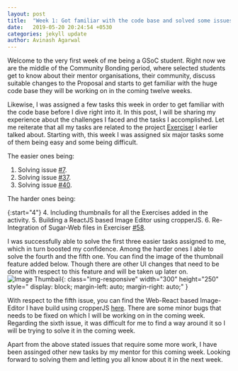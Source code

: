 ```yaml
---
layout: post
title:  "Week 1: Got familiar with the code base and solved some issues"
date:   2019-05-20 20:24:54 +0530
categories: jekyll update
author: Avinash Agarwal
---
```


Welcome to the very first week of me being a GSoC student. Right now we are the middle of the Community Bonding period, where selected students get to know about their mentor organisations, their community, discuss suitable changes to the Proposal and starts to get familiar with the huge code base they will be working on in the coming twelve weeks.

Likewise, I was assigned a few tasks this week in order to get familiar with the code base before I dive right into it. In this post, I will be sharing my experience about the challenges I faced and the tasks I accomplished. Let me reiterate that all my tasks are related to the project [Exerciser](https://github.com/llaske/ExerciserReact) I earlier talked about.
Starting with, this week I was assigned six major tasks some of them being easy and some being difficult.  

The easier ones being:   
1. Solving issue [#7](https://github.com/llaske/ExerciserReact/issues/7).
2. Solving issue [#37](https://github.com/llaske/ExerciserReact/issues/37). 
3. Solving issue [#40](https://github.com/llaske/ExerciserReact/issues/40).

The harder ones being:

{:start="4"}
4. Including thumbnails for all the Exercises added in the activity.
5. Building a ReactJS based Image Editor using cropperJS.
6. Re-Integration of Sugar-Web files in Exerciser [#58](https://github.com/llaske/ExerciserReact/issues/58).

I was successfully able to solve the first three easier tasks assigned to me, which in turn boosted my confidence. Among the harder ones I able to solve the fourth and the fifth one. You can find the image of the thumbnail feature added below. Though there are other UI changes that need to be done with respect to this feature and will be taken up later on.
![Image Thumbail](/gsoc-blog/asset/img/week1.png){: class="img-responsive" width="300" height="250" style=" display: block; margin-left: auto; margin-right: auto;" }

With respect to the fifth issue, you can find the Web-React based Image-Editor I have build using cropperJS  [here](https://github.com/AvinashAgarwal14/Image-Editor). There are some minor bugs that needs to be fixed on which I will be working on in the coming week. Regarding the sixth issue, it was difficult for me to find a way around it so I will be trying to solve it in the coming week.

Apart from the above stated issues that require some more work, I have been assinged other new tasks by my mentor for this coming week. Looking forward to solving them and letting you all know about it in the next week.